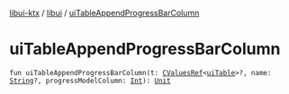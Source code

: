 [libui-ktx](../index.md) / [libui](index.md) / [uiTableAppendProgressBarColumn](./ui-table-append-progress-bar-column.md)

# uiTableAppendProgressBarColumn

`fun uiTableAppendProgressBarColumn(t: `[`CValuesRef`](../kotlinx.cinterop/-c-values-ref/index.md)`<`[`uiTable`](ui-table.md)`>?, name: `[`String`](https://kotlinlang.org/api/latest/jvm/stdlib/kotlin/-string/index.html)`?, progressModelColumn: `[`Int`](https://kotlinlang.org/api/latest/jvm/stdlib/kotlin/-int/index.html)`): `[`Unit`](https://kotlinlang.org/api/latest/jvm/stdlib/kotlin/-unit/index.html)